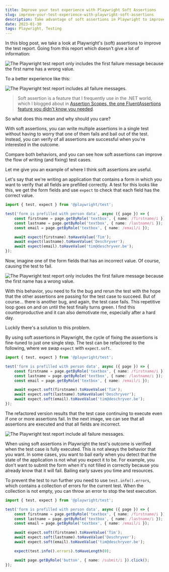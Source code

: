 ```yaml
---
title: Improve your test experience with Playwright Soft Assertions
slug: improve-your-test-experience-with-playwright-soft-assertions
description: Take advantage of soft assertions in Playwright to improve your test experience and reduce the amount of time spent on fixing bugs. Soft assertions allow that multiple assertions can fail in a single test, rather than stopping the test execution after the first failure.
date: 2023-01-30
tags: Playwright, Testing
---
```


In this blog post, we take a look at Playwright's (soft) assertions to improve the test report.
Going from this report which doesn't give a lot of information:

![The Playwright test report only includes the first failure message because the first name has a wrong value.](./images/01.png)

To a better experience like this:

![The Playwright test report includes all failure messages.](./images/02.png)

> Soft assertion is a feature that I frequently use in the .NET world, which I blogged about in [Assertion Scopes, the one FluentAssertions feature you didn't know you needed](../assertion-scopes-the-one-fluentassertions-feature-you-didnt-know-you-needed/index.md).

So what does this mean and why should you care?

With soft assertions, you can write multiple assertions in a single test without having to worry that one of them fails and bail out of the test.
Instead, you can verify of all assertions are successful when you're interested in the outcome.

Compare both behaviors, and you can see how soft assertions can improve the flow of writing (and fixing) test cases.

Let me give you an example of where I think soft assertions are useful.

Let's say that we're writing an application that contains a form in which you want to verify that all fields are prefilled correctly.
A test for this looks like this, we get the form fields and use `expect` to check that each field has the correct value.

```ts{8-10}:form.spec.ts
import { test, expect } from '@playwright/test';

test('form is prefilled with person data', async ({ page }) => {
    const firstname = page.getByRole('textbox', { name: /firstname/i });
    const lastname = page.getByRole('textbox', { name: /lastname/i });
    const email = page.getByRole('textbox', { name: /email/i });

    await expect(firstname).toHaveValue('Tim');
    await expect(lastname).toHaveValue('Deschryver');
    await expect(email).toHaveValue('tim@deschryver.be');
});
```

Now, imagine one of the form fields that has an incorrect value.
Of course, causing the test to fail.

![The Playwright test report only includes the first failure message because the first name has a wrong value.](./images/01.png)

With this behavior, you need to fix the bug and rerun the test with the hope that the other assertions are passing for the test case to succeed.
But of course... there is another bug, and again, the test case fails.
This repetitive loop goes on and on until the test finally turns green.
I find this counterproductive and it can also demotivate me, especially after a hard day.

Luckily there's a solution to this problem.

By using soft assertions in Playwright, the cycle of fixing the assertions is fine-tuned to just one single step.
The test can be refactored to the following, where we swap `expect` with `expect.soft`.

```ts{8-10}:form.spec.ts
import { test, expect } from '@playwright/test';

test('form is prefilled with person data', async ({ page }) => {
    const firstname = page.getByRole('textbox', { name: /firstname/i });
    const lastname = page.getByRole('textbox', { name: /lastname/i });
    const email = page.getByRole('textbox', { name: /email/i });

    await expect.soft(firstname).toHaveValue('Tim');
    await expect.soft(lastname).toHaveValue('Deschryver');
    await expect.soft(email).toHaveValue('tim@deschryver.be');
});
```

The refactored version results that the test case continuing to execute even if one or more assertions fail.
In the next image, we can see that all assertions are executed and that all fields are incorrect.

![The Playwright test report include all failure messages.](./images/02.png)

When using soft assertions in Playwright the test's outcome is verified when the test case is fully executed.
This is not always the behavior that you want.
In some cases, you want to bail early when you detect that the state of the application is not what you expect it to be.
For example, you don't want to submit the form when it's not filled in correctly because you already know that it will fail.
Bailing early saves you time and resources.

To prevent the test to run further you need to use `test.info().errors`, which contains a collection of errors for the current test.
When the collection is not empty, you can throw an error to stop the test execution.

```ts{12}:form.spec.ts
import { test, expect } from '@playwright/test';

test('form is prefilled with person data', async ({ page }) => {
    const firstname = page.getByRole('textbox', { name: /firstname/i });
    const lastname = page.getByRole('textbox', { name: /lastname/i });
    const email = page.getByRole('textbox', { name: /email/i });

    await expect.soft(firstname).toHaveValue('Tim');
    await expect.soft(lastname).toHaveValue('Deschryver');
    await expect.soft(email).toHaveValue('tim@deschryver.be');

    expect(test.info().errors).toHaveLength(0);

    await page.getByRole('button', { name: /submit/i }).click();
});
```
